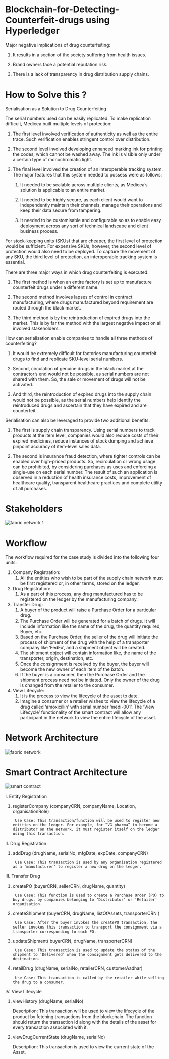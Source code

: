 # Blockchain-for-Detecting-Counterfeit-drugs using Hyperledger
Major negative implications of drug counterfeiting: 
  1. It results in a section of the society suffering from health issues. 

  2. Brand owners face a potential reputation risk. 

  3. There is a lack of transparency in drug distribution supply chains.


# How to Solve this ?

Serialisation as a Solution to Drug Counterfeiting

The serial numbers used can be easily replicated. To make replication difficult, Medicea built multiple levels of protection:
  1. The first level involved verification of authenticity as well as the entire trace. Such verification enables stringent control over distribution.

  2. The second level involved developing enhanced marking ink for printing the codes, which cannot be washed away. The ink is visible only under a certain type of monochromatic light.

  3. The final level involved the creation of an interoperable tracking system. The major features that this system needed to possess were as follows:

      1. It needed to be scalable across multiple clients, as Medicea’s solution is applicable to an entire market.

      2. It needed to be highly secure, as each client would want to independently maintain their channels, manage their operations and keep their data secure from tampering.

      3. It needed to be customisable and configurable so as to enable easy deployment across any sort of technical landscape and client business process.



For stock-keeping units (SKUs) that are cheaper, the first level of protection would be sufficient. For expensive SKUs, however, the second level of protection would also need to be deployed. To capture the movement of any SKU, the third level of protection, an interoperable tracking system is essential.



There are three major ways in which drug counterfeiting is executed: 

  1. The first method is when an entire factory is set up to manufacture counterfeit drugs under a different name. 

 2. The second method involves lapses of control in contract manufacturing, where drugs manufactured beyond requirement are routed through the black market. 

  3. The third method is by the reintroduction of expired drugs into the market. This is by far the method with the largest negative impact on all involved stakeholders.



How can serialisation enable companies to handle all three methods of counterfeiting? 

 1. It would be extremely difficult for factories manufacturing counterfeit drugs to find and replicate SKU-level serial numbers.

  2. Second, circulation of genuine drugs in the black market at the contractor’s end would not be possible, as serial numbers are not shared with them. So, the sale or movement of drugs will not be activated.

  3. And third, the reintroduction of expired drugs into the supply chain would not be possible, as the serial numbers help identify the reintroduced drugs and ascertain that they have expired and are counterfeit.




Serialisation can also be leveraged to provide two additional benefits: 

  1. The first is supply chain transparency. Using serial numbers to track products at the item level, companies would also reduce costs of their expired medicines, reduce instances of stock dumping and achieve pinpoint accuracy of item-level sales data. 

  2. The second is insurance fraud detection, where tighter controls can be enabled over high-priced products. So, recirculation or wrong usage can be prohibited, by considering purchases as uses and enforcing a single-use on each serial number. The result of such an application is observed in a reduction of health insurance costs, improvement of healthcare quality, transparent healthcare practices and complete utility of all purchases.


# Stakeholders


![fabric network 1](https://user-images.githubusercontent.com/22168000/160122786-fc1c1c66-4a9c-4b89-a754-ec83461d6b85.png)


# Workflow
The workflow required for the case study is divided into the following four units:

 
1. Company Registration: 
    1. All the entities who wish to be part of the supply chain network must be first registered or, in other terms, stored on the ledger. 
2. Drug Registration:
    1. As a part of this process, any drug manufactured has to be registered on the ledger by the manufacturing company. 
3. Transfer Drug:
    1. A buyer of the product will raise a Purchase Order for a particular drug.
    2. The Purchase Order will be generated for a batch of drugs. It will include information like the name of the drug, the quantity required, Buyer, etc.
    3. Based on the Purchase Order, the seller of the drug will initiate the process of shipment of the drug with the help of a transporter company like ‘FedEx’, and a shipment object will be created.
    4. The shipment object will contain information like, the name of the transporter, origin, destination, etc.
    5. Once the consignment is received by the buyer, the buyer will become the new owner of each item of the batch. 
    6. If the buyer is a consumer, then the Purchase Order and the shipment process need not be initiated. Only the owner of the drug is changed from the retailer to the consumer. 
4. View Lifecycle: 
    1. It is the process to view the lifecycle of the asset to date. 
    2. Imagine a consumer or a retailer wishes to view the lifecycle of a drug called ‘amoxicillin’ with serial number ‘medi-001’. The ‘View Lifecycle’ functionality of the smart contract will allow any participant in the network to view the entire lifecycle of the asset.



# Network Architecture

![fabric network](https://user-images.githubusercontent.com/22168000/160122880-d5e6c943-c89c-4798-8b45-ccf50cbf8f40.png)


# Smart Contract Architecture

![smart contract](https://user-images.githubusercontent.com/22168000/160123188-b1ad2117-1be7-451d-afa8-f2ba9cce939f.png)

I. Entity Registration
  1. registerCompany (companyCRN, companyName, Location, organisationRole)

          Use Case: This transaction/function will be used to register new entities on the ledger. For example, for “VG pharma” to become a distributor on the network, it must register itself on the ledger using this transaction.
 
II. Drug Registration
  1. addDrug (drugName, serialNo, mfgDate, expDate, companyCRN)

          Use Case: This transaction is used by any organisation registered as a ‘manufacturer’ to register a new drug on the ledger.

III. Transfer Drug
  1. createPO (buyerCRN, sellerCRN, drugName, quantity)

          Use Case: This function is used to create a Purchase Order (PO) to buy drugs, by companies belonging to ‘Distributor’ or ‘Retailer’ organisation.
 
  2. createShipment (buyerCRN, drugName, listOfAssets, transporterCRN )

          Use Case: After the buyer invokes the createPO transaction, the seller invokes this transaction to transport the consignment via a transporter corresponding to each PO.
     
  3. updateShipment( buyerCRN, drugName, transporterCRN)

          Use Case: This transaction is used to update the status of the shipment to ‘Delivered’ when the consignment gets delivered to the destination.   
      
  4. retailDrug (drugName, serialNo, retailerCRN, customerAadhar)

          Use Case: This transaction is called by the retailer while selling the drug to a consumer. 
      
      
IV. View Lifecycle
  1. viewHistory (drugName, serialNo)


      Description:
        This transaction will be used to view the lifecycle of the product by fetching transactions from the blockchain. 
        The function should return the transaction id along with the details of the asset for every transaction associated with it.
      
  2. viewDrugCurrentState (drugName, serialNo)
 

      Description:
        This transaction is used to view the current state of the Asset.
 



